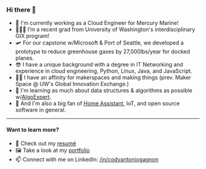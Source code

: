 ### Hi there 👋
- 🚤 I'm currently working as a Cloud Engineer for Mercury Marine!
- 👨🏼‍🎓 I’m a recent grad from University of Washington's interdisciplinary GIX program!
- 🛩 For our capstone w/Microsoft & Port of Seattle, we developed a prototype to reduce greenhouse gases by 27,000lbs/year for docked planes.
- 😎 I have a unique background with a degree in IT Networking and experience in cloud engineering, Python, Linux, Java, and JavaScript.
- 👷🏼 I have an affinity for makerspaces and making things (prev. Maker Space @ UW's Global Innovation Exchange.)
- 🌱 I'm learning as much about data structures & algorithms as possible w/[AlgoExpert](https://algoexpert.io).
- 🏡 And I'm also a big fan of [Home Assistant](https://home-assistant.io), IoT, and open source software in general.
---- 
#### Want to learn more?
- 📃 Check out my [resumé](https://github.com/codycodes/codycodes.github.io/raw/master/assets/cody_antonio_gagnon_resume.pdf)
- 🖼 Take a look at my [portfolio](https://cody.codes)
- 📫 Connect with me on LinkedIn: [/in/codyantoniogagnon](https://linkedin.com/in/codyantoniogagnon)
